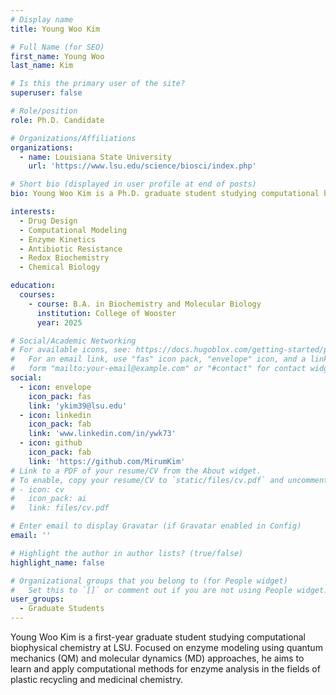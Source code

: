 ```yaml
---
# Display name
title: Young Woo Kim

# Full Name (for SEO)
first_name: Young Woo
last_name: Kim

# Is this the primary user of the site?
superuser: false

# Role/position
role: Ph.D. Candidate

# Organizations/Affiliations
organizations:
  - name: Louisiana State University
    url: 'https://www.lsu.edu/science/biosci/index.php'

# Short bio (displayed in user profile at end of posts)
bio: Young Woo Kim is a Ph.D. graduate student studying computational biophysical chemistry at LSU. Focused on enzyme modeling using quantum mechanics (QM) and molecular dynamics (MD) approaches, he aims to learn and apply computational methods for enzyme analysis in the fields of plastic recycling and medicinal chemistry.

interests:
  - Drug Design
  - Computational Modeling
  - Enzyme Kinetics
  - Antibiotic Resistance
  - Redox Biochemistry
  - Chemical Biology

education:
  courses:
    - course: B.A. in Biochemistry and Molecular Biology
      institution: College of Wooster
      year: 2025

# Social/Academic Networking
# For available icons, see: https://docs.hugoblox.com/getting-started/page-builder/#icons
#   For an email link, use "fas" icon pack, "envelope" icon, and a link in the
#   form "mailto:your-email@example.com" or "#contact" for contact widget.
social:
  - icon: envelope
    icon_pack: fas
    link: 'ykim39@lsu.edu'
  - icon: linkedin
    icon_pack: fab
    link: 'www.linkedin.com/in/ywk73'
  - icon: github
    icon_pack: fab
    link: 'https://github.com/MirumKim'
# Link to a PDF of your resume/CV from the About widget.
# To enable, copy your resume/CV to `static/files/cv.pdf` and uncomment the lines below.
# - icon: cv
#   icon_pack: ai
#   link: files/cv.pdf

# Enter email to display Gravatar (if Gravatar enabled in Config)
email: ''

# Highlight the author in author lists? (true/false)
highlight_name: false

# Organizational groups that you belong to (for People widget)
#   Set this to `[]` or comment out if you are not using People widget.
user_groups:
  - Graduate Students
---
```


Young Woo Kim is a first-year graduate student studying computational biophysical chemistry at LSU. Focused on enzyme modeling using quantum mechanics (QM) and molecular dynamics (MD) approaches, he aims to learn and apply computational methods for enzyme analysis in the fields of plastic recycling and medicinal chemistry.
